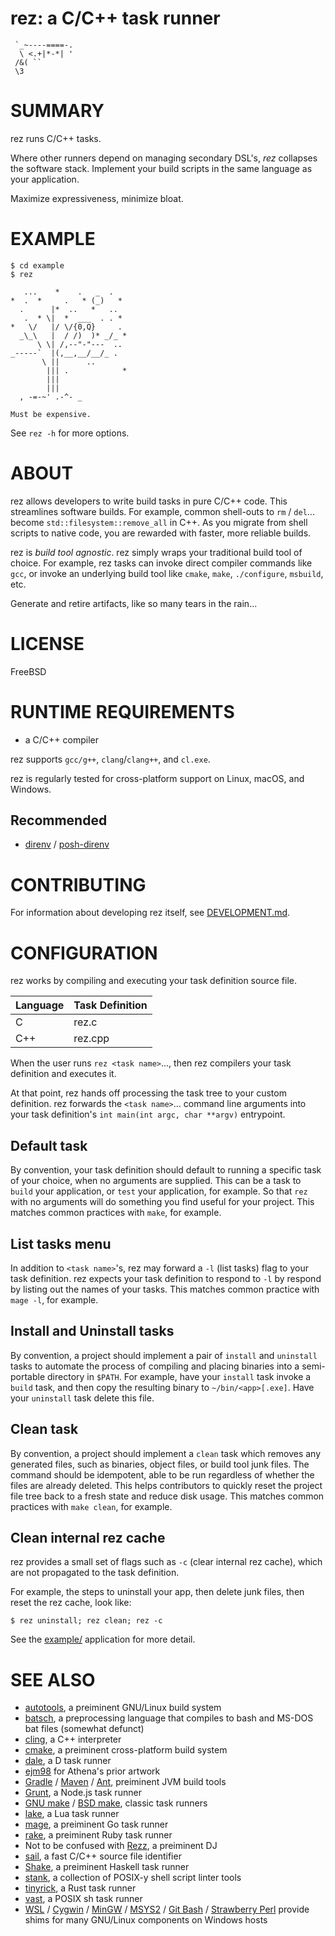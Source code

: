 # rez: a C/C++ task runner

```text
 `_~----====-.
  \ <.+|*-*| '
 /&( ``
 \3
```

# SUMMARY

rez runs C/C++ tasks.

Where other runners depend on managing secondary DSL's, *rez* collapses the software stack. Implement your build scripts in the same language as your application.

Maximize expressiveness, minimize bloat.

# EXAMPLE

```console
$ cd example
$ rez

   ...    *    .   _  .
*  .  *     .   * (_)   *
  .      |*  ..   *   ..
   .  * \|  *  ___  . . *
*   \/   |/ \/{0,Q}     .
  _\_\   |  / /)  )* _/_ *
      \ \| /,--"-"---  ..
_-----`  |(,__,__/__/_ .
       \ ||      ..
        ||| .            *
        |||
        |||
  , -=-~' .-^- _

Must be expensive.

```

See `rez -h` for more options.

# ABOUT

rez allows developers to write build tasks in pure C/C++ code. This streamlines software builds. For example, common shell-outs to `rm` / `del`... become `std::filesystem::remove_all` in C++. As you migrate from shell scripts to native code, you are rewarded with faster, more reliable builds.

rez is *build tool agnostic*. rez simply wraps your traditional build tool of choice. For example, rez tasks can invoke direct compiler commands like `gcc`, or invoke an underlying build tool like `cmake`, `make`, `./configure`, `msbuild`, etc.

Generate and retire artifacts, like so many tears in the rain...

# LICENSE

FreeBSD

# RUNTIME REQUIREMENTS

* a C/C++ compiler

rez supports `gcc/g++`, `clang`/`clang++`, and `cl.exe`.

rez is regularly tested for cross-platform support on Linux, macOS, and Windows.

## Recommended

* [direnv](https://direnv.net/) / [posh-direnv](https://github.com/takekazuomi/posh-direnv)

# CONTRIBUTING

For information about developing rez itself, see [DEVELOPMENT.md](DEVELOPMENT.md).

# CONFIGURATION

rez works by compiling and executing your task definition source file.

| Language | Task Definition |
| -------- | --------------- |
| C        | rez.c           |
| C++      | rez.cpp         |

When the user runs `rez <task name>`..., then rez compilers your task definition and executes it.

At that point, rez hands off processing the task tree to your custom definition. rez forwards the `<task name>`... command line arguments into your task definition's `int main(int argc, char **argv)` entrypoint.

## Default task

By convention, your task definition should default to running a specific task of your choice, when no arguments are supplied. This can be a task to `build` your application, or `test` your application, for example. So that `rez` with no arguments will do something you find useful for your project. This matches common practices with `make`, for example.

## List tasks menu

In addition to `<task name>`'s, rez may forward a `-l` (list tasks) flag to your task definition. rez expects your task definition to respond to `-l` by respond by listing out the names of your tasks. This matches common practice with `mage -l`, for example.

## Install and Uninstall tasks

By convention, a project should implement a pair of `install` and `uninstall` tasks to automate the process of compiling and placing binaries into a semi-portable directory in `$PATH`. For example, have your `install` task invoke a `build` task, and then copy the resulting binary to `~/bin/<app>[.exe]`. Have your `uninstall` task delete this file.

## Clean task

By convention, a project should implement a `clean` task which removes any generated files, such as binaries, object files, or build tool junk files. The command should be idempotent, able to be run regardless of whether the files are already deleted. This helps contributors to quickly reset the project file tree back to a fresh state and reduce disk usage. This matches common practices with `make clean`, for example.

## Clean internal rez cache

rez provides a small set of flags such as `-c` (clear internal rez cache), which are not propagated to the task definition.

For example, the steps to uninstall your app, then delete junk files, then reset the rez cache, look like:

```console
$ rez uninstall; rez clean; rez -c
```

See the [example/](example) application for more detail.

# SEE ALSO

* [autotools](https://www.gnu.org/software/automake/manual/html_node/Autotools-Introduction.html), a preiminent GNU/Linux build system
* [batsch](https://batsh.org/), a preprocessing language that compiles to bash and MS-DOS bat files (somewhat defunct)
* [cling](https://root.cern/cling/), a C++ interpreter
* [cmake](https://cmake.org/), a preiminent cross-platform build system
* [dale](https://github.com/mcandre/dale), a D task runner
* [ejm98](http://www.ascii-art.de/ascii/mno/owl.txt) for Athena's prior artwork
* [Gradle](https://gradle.org/) / [Maven](https://maven.apache.org/) / [Ant](https://ant.apache.org/), preiminent JVM build tools
* [Grunt](https://gruntjs.com/), a Node.js task runner
* [GNU make](https://www.gnu.org/software/make/) / [BSD make](https://www.freebsd.org/cgi/man.cgi?make(1)), classic task runners
* [lake](https://luarocks.org/modules/steved/lake), a Lua task runner
* [mage](https://magefile.org/), a preiminent Go task runner
* [rake](https://ruby.github.io/rake/), a preiminent Ruby task runner
* Not to be confused with [Rezz](http://officialrezz.com/), a preiminent DJ
* [sail](https://github.com/mcandre/sail), a fast C/C++ source file identifier
* [Shake](https://shakebuild.com/), a preiminent Haskell task runner
* [stank](https://github.com/mcandre/stank), a collection of POSIX-y shell script linter tools
* [tinyrick](https://github.com/mcandre/tinyrick), a Rust task runner
* [vast](https://github.com/mcandre/vast), a POSIX sh task runner
* [WSL](https://docs.microsoft.com/en-us/windows/wsl/install-win10) / [Cygwin](https://www.cygwin.com/) / [MinGW](https://www.mingw-w64.org/) / [MSYS2](https://www.msys2.org/) / [Git Bash](https://git-scm.com/downloads) / [Strawberry Perl](https://strawberryperl.com/) provide shims for many GNU/Linux components on Windows hosts
